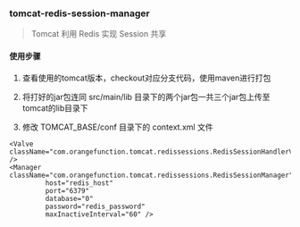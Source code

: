 ### tomcat-redis-session-manager

> Tomcat 利用 Redis 实现 Session 共享

#### 使用步骤

1. 查看使用的tomcat版本，checkout对应分支代码，使用maven进行打包

2. 将打好的jar包连同 src/main/lib 目录下的两个jar包一共三个jar包上传至tomcat的lib目录下

3. 修改 TOMCAT_BASE/conf 目录下的 context.xml 文件
````
<Valve className="com.orangefunction.tomcat.redissessions.RedisSessionHandlerValve" />
<Manager className="com.orangefunction.tomcat.redissessions.RedisSessionManager"
         host="redis_host"
         port="6379"
         database="0"
         password="redis_password"
         maxInactiveInterval="60" />
````